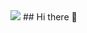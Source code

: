 <img src="https://www.reddit.com/media?url=https%3A%2F%2Fi.redd.it%2Fddnm7kmznqd71.gif" type="gif" />
## Hi there 👋

<!--
**4nth0nyr0zar10/4nth0nyr0zar10** is a ✨ _special_ ✨ repository because its `README.md` (this file) appears on your GitHub profile.

Here are some ideas to get you started:

- 🔭 I’m currently working on ...
- 🌱 I’m currently learning ...
- 👯 I’m looking to collaborate on ...
- 🤔 I’m looking for help with ...
- 💬 Ask me about ...
- 📫 How to reach me: ...
- 😄 Pronouns: ...
- ⚡ Fun fact: ...
-->
